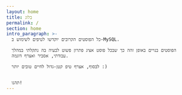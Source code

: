```yaml
---
layout: home
title: בלוג
permalink: /
section: home
intro_paragraph: >-
  כל הפוסטים הקרובים יוקדשו לטיפים לשימוש ב-MySQL. 

  הפוסטים בנויים באופן זהה כך שבכל פוסט אציג פתרון פשוט לבעיה בה נתקלתי במהלך
  עבודתי, אסביר ואצרף דוגמה. 

  לבסוף, אצרף טיפ קטן-גדול לחיים טובים יותר :)


  תהנו!
---
```


